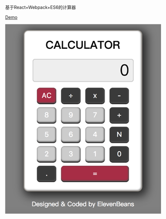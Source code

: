 基于React+Webpack+ES6的计算器

[Demo](https://elevenbeans.github.io/ReactCalculater/)


<img src="./src/images/calculator.png" width="500px"/>

